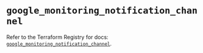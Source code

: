 # `google_monitoring_notification_channel`

Refer to the Terraform Registry for docs: [`google_monitoring_notification_channel`](https://registry.terraform.io/providers/hashicorp/google/5.45.2/docs/resources/monitoring_notification_channel).
